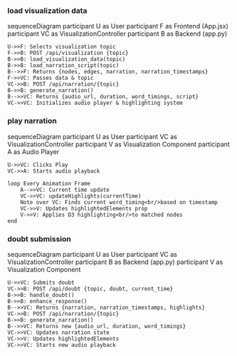 
### load visualization data
sequenceDiagram
    participant U as User
    participant F as Frontend (App.jsx)
    participant VC as VisualizationController
    participant B as Backend (app.py)
    
    U->>F: Selects visualization topic
    F->>B: POST /api/visualization {topic}
    B->>B: load_visualization_data(topic)
    B->>B: load_narration_script(topic)
    B-->>F: Returns {nodes, edges, narration, narration_timestamps}
    F->>VC: Passes data & topic
    VC->>B: POST /api/narration/{topic}
    B->>B: generate_narration()
    B-->>VC: Returns {audio_url, duration, word_timings, script}
    VC->>VC: Initializes audio player & highlighting system

### play narration
sequenceDiagram
    participant U as User
    participant VC as VisualizationController
    participant V as Visualization Component
    participant A as Audio Player

    U->>VC: Clicks Play
    VC->>A: Starts audio playback
    
    loop Every Animation Frame
        A-->>VC: Current time update
        VC->>VC: updateHighlights(currentTime)
        Note over VC: Finds current word_timing<br/>based on timestamp
        VC->>V: Updates highlightedElements prop
        V->>V: Applies D3 highlighting<br/>to matched nodes
    end


### doubt submission 

sequenceDiagram
    participant U as User
    participant VC as VisualizationController
    participant B as Backend (app.py)
    participant V as Visualization Component
    
    U->>VC: Submits doubt
    VC->>B: POST /api/doubt {topic, doubt, current_time}
    B->>B: handle_doubt()
    B->>B: enhance_response()
    B-->>VC: Returns {narration, narration_timestamps, highlights}
    VC->>B: POST /api/narration/{topic}
    B->>B: generate_narration()
    B-->>VC: Returns new {audio_url, duration, word_timings}
    VC->>VC: Updates narration state
    VC->>V: Updates highlightedElements
    VC->>VC: Starts new audio playback

